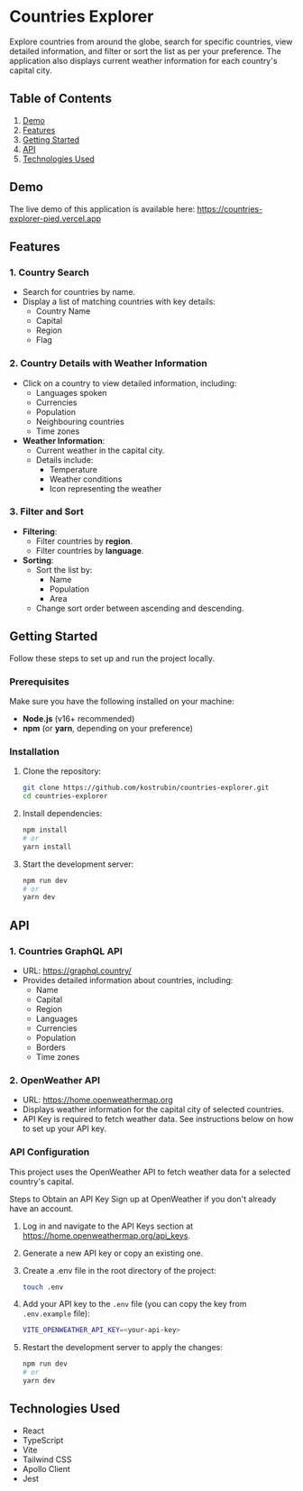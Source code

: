 # Countries Explorer

Explore countries from around the globe, search for specific countries, view detailed information, and filter or sort the list as per your preference. The application also displays current weather information for each country's capital city.

## Table of Contents

1. [Demo](#demo)
2. [Features](#features)
3. [Getting Started](#getting-started)
4. [API](#api)
5. [Technologies Used](#technologies-used)

## Demo

The live demo of this application is available here:
https://countries-explorer-pied.vercel.app

## Features

### 1. **Country Search**
- Search for countries by name.
- Display a list of matching countries with key details:
  - Country Name
  - Capital
  - Region
  - Flag

### 2. **Country Details with Weather Information**
- Click on a country to view detailed information, including:
  - Languages spoken
  - Currencies
  - Population
  - Neighbouring countries
  - Time zones
- **Weather Information**:
  - Current weather in the capital city.
  - Details include:
    - Temperature
    - Weather conditions
    - Icon representing the weather

### 3. **Filter and Sort**
- **Filtering**:
  - Filter countries by **region**.
  - Filter countries by **language**.
- **Sorting**:
  - Sort the list by:
    - Name
    - Population
    - Area
  - Change sort order between ascending and descending.

## Getting Started

Follow these steps to set up and run the project locally.

### Prerequisites

Make sure you have the following installed on your machine:

- **Node.js** (v16+ recommended)
- **npm** (or **yarn**, depending on your preference)

### Installation

1. Clone the repository:
    ```bash
    git clone https://github.com/kostrubin/countries-explorer.git
    cd countries-explorer
    ```

2. Install dependencies:
    ```bash
    npm install
    # or
    yarn install
    ```

3. Start the development server:
    ```bash
    npm run dev
    # or
    yarn dev
    ```

## API

### 1. **Countries GraphQL API**
- URL: https://graphql.country/
- Provides detailed information about countries, including:
  - Name
  - Capital
  - Region
  - Languages
  - Currencies
  - Population
  - Borders
  - Time zones

### 2. **OpenWeather API**
- URL: https://home.openweathermap.org
- Displays weather information for the capital city of selected countries.
- API Key is required to fetch weather data. See instructions below on how to set up your API key.

### API Configuration
This project uses the OpenWeather API to fetch weather data for a selected country's capital.

Steps to Obtain an API Key
Sign up at OpenWeather if you don't already have an account.

1. Log in and navigate to the API Keys section at https://home.openweathermap.org/api_keys.

2. Generate a new API key or copy an existing one.

3. Create a .env file in the root directory of the project:
    ```bash
    touch .env
    ```
4. Add your API key to the `.env` file (you can copy the key from `.env.example` file):
    ```bash
    VITE_OPENWEATHER_API_KEY=<your-api-key>
    ```
5. Restart the development server to apply the changes:
    ```bash
    npm run dev
    # or
    yarn dev
    ```

## Technologies Used
- React
- TypeScript
- Vite
- Tailwind CSS
- Apollo Client
- Jest
